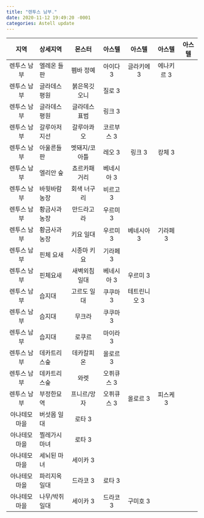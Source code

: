 ```yaml
---
title: "렌투스 남부."
date: 2020-11-12 19:49:20 -0001
categories: Astell update
---
```


|지역|상세지역|몬스터|아스텔|아스텔|아스텔|아스텔|
|:---:|:---|:---:|:---:|:---:|:---:|:---:|
|렌투스 남부|엘레온 들판|펨바 정예|아이다 3|글라키에 3|에나키르 3|
|렌투스 남부|글라데스 평원|붉은목깃오니|질로 3|
|렌투스 남부|글라데스 평원|글라데스표범|링크 3|
|렌투스 남부|갈루아저지선|갈루아콰오|코르부스 3|
|렌투스 남부|아울른들판|멧돼지/코아틀|레오 3|링크 3|캉체 3|
|렌투스 남부|엘리안 숲|쵸르카패거리|베네시아 3|
|렌투스 남부|바윗바람농장|회색 너구리|비르고 3|
|렌투스 남부|황금사과농장|만드라고라|우르미 3|
|렌투스 남부|황금사과농장|키요 일대|우르미 3|베네시아 3|기라페 3|
|렌투스 남부|핀체 요새|시종마 키요|기라페 3|
|렌투스 남부|핀체요새|새벽외침일대|베네시아 3|우르미 3|
|렌투스 남부|습지대|고르도 일대|쿠쿠마 3|테트린니오 3|
|렌투스 남부|습지대|무크라|쿠쿠마 3|
|렌투스 남부|습지대|로쿠르|마이라 3|
|렌투스 남부|데카트리스숲|데카칼피온|올로르 3|
|렌투스 남부|데카트리스숲|와렛|오퓌큐스 3|
|렌투스 남부|부정한묘역|프니르/망자|오퓌큐스 3| 올로르 3|피스케 3|
|아나테모 마을|버섯몹 일대| 로타 3|
|아나테모 마을|찔레가시 마녀|로타 3|
|아나테모 마을|세뇌된 마녀|세이카 3|
|아나테모 마을|파리지옥 일대| 드라코 3| 로타 3|
|아나테모 마을|나무/박쥐일대|세이카 3|드라코 3|구미호 3|
